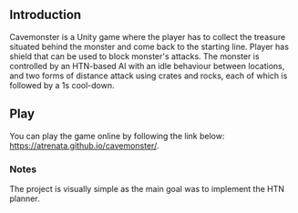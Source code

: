 ## Introduction 
Cavemonster is a Unity game where the player has to collect the treasure situated behind the monster and come back to the starting line.
Player has shield that can be used to block monster's attacks. The monster is controlled by an HTN-based AI with an idle behaviour between 
locations, and two forms of distance attack using crates and rocks, each of which is followed by a 1s cool-down. 

## Play
You can play the game online by following the link below:
https://atrenata.github.io/cavemonster/.

### Notes
The project is visually simple as the main goal was to implement the HTN planner. 


